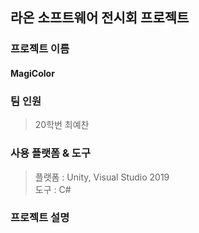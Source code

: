 ## 라온 소프트웨어 전시회 프로젝트
### 프로젝트 이름
#### MagiColor
### 팀 인원
> 20학번 최예찬
### 사용 플랫폼 & 도구
> 플랫폼 : Unity, Visual Studio 2019<br>
> 도구 : C#
### 프로젝트 설명
